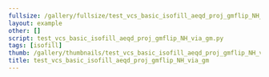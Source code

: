 ```yaml
---
fullsize: /gallery/fullsize/test_vcs_basic_isofill_aeqd_proj_gmflip_NH_via_gm.png
layout: example
other: []
script: test_vcs_basic_isofill_aeqd_proj_gmflip_NH_via_gm.py
tags: [isofill]
thumb: /gallery/thumbnails/test_vcs_basic_isofill_aeqd_proj_gmflip_NH_via_gm.png
title: test_vcs_basic_isofill_aeqd_proj_gmflip_NH_via_gm
---
```


